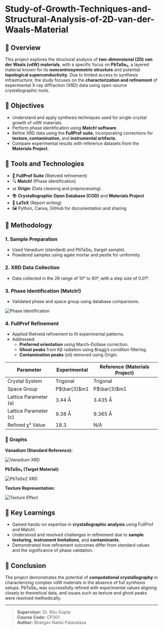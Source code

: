 # Study-of-Growth-Techniques-and-Structural-Analysis-of-2D-van-der-Waals-Material

## 📘 Overview

This project explores the structural analysis of **two-dimensional (2D) van der Waals (vdW) materials**, with a specific focus on **PbTaSe₂**, a layered material known for its **noncentrosymmetric structure** and potential **topological superconductivity**. Due to limited access to synthesis infrastructure, the study focuses on the **characterization and refinement** of experimental X-ray diffraction (XRD) data using open-source crystallographic tools.

## 🧪 Objectives

- Understand and apply synthesis techniques used for single-crystal growth of vdW materials.
- Perform phase identification using **Match! software**.
- Refine XRD data using the **FullProf suite**, incorporating corrections for **texture, contamination**, and **instrumental artifacts**.
- Compare experimental results with reference datasets from the **Materials Project**.

## 🔧 Tools and Technologies

- 🧬 **FullProf Suite** (Rietveld refinement)
- 🔍 **Match!** (Phase identification)
- 📊 **Origin** (Data cleaning and preprocessing)
- 📚 **Crystallographic Open Database (COD)** and **Materials Project**
- 🧾 **LaTeX** (Report writing)
- 🖼️ Python, Canva, GitHub for documentation and sharing

## 🧱 Methodology

### 1. Sample Preparation
- Used Vanadium (standard) and PbTaSe₂ (target sample).
- Powdered samples using agate mortar and pestle for uniformity.

### 2. XRD Data Collection
- Data collected in the 2θ range of 10° to 90°, with a step size of 0.01°.

### 3. Phase Identification (Match!)
- Validated phase and space group using database comparisons.
  
![Phase Identification](figures/PhaseMatchPbTaSe2.png)

### 4. FullProf Refinement
- Applied Rietveld refinement to fit experimental patterns.
- Addressed:
  - **Preferred orientation** using March–Dollase correction.
  - **Ghost peaks** from Kβ radiation using Bragg’s condition filtering.
  - **Contamination peaks** (oil) removed using Origin.

| Parameter              | Experimental  | Reference (Materials Project) |
|------------------------|---------------|-------------------------------|
| Crystal System         | Trigonal      | Trigonal                      |
| Space Group            | P$\bar{3}$m1  | P$\bar{3}$m1                  |
| Lattice Parameter \(a\)| 3.44 Å        | 3.435 Å                       |
| Lattice Parameter \(c\)| 9.38 Å        | 9.365 Å                       |
| Refined χ² Value       | 18.3          | N/A                           |

### 🔬 Graphs

**Vanadium (Standard Reference):**

![Vanadium XRD](figures/VanadiumFullProf.png)

**PbTaSe₂ (Target Material):**

![PbTaSe2 XRD](figures/PbTaSe2FullProf.png)

**Texture Representation:**

![Texture Effect](figures/texture.png)

## 🧠 Key Learnings

- Gained hands-on expertise in **crystallographic analysis** using FullProf and Match!.
- Understood and resolved challenges in refinement due to **sample texturing**, **instrument limitations**, and **contaminants**.
- Demonstrated how refinement outcomes differ from standard values and the significance of phase validation.

## 📌 Conclusion

The project demonstrates the potential of **computational crystallography** in characterizing complex vdW materials in the absence of full synthesis setups. PbTaSe₂ was successfully refined with experimental values aligning closely to theoretical data, and issues such as texture and ghost peaks were resolved methodically.

---

> **Supervisor:** Dr. Ritu Gupta  
> **Course Code:** CP301  
> **Author:** Bhargav Naidu Palavalasa
